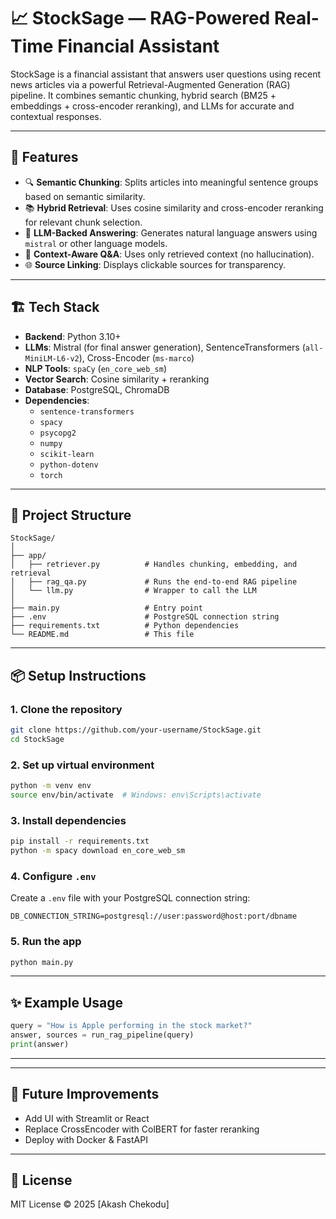 # 📈 StockSage — RAG-Powered Real-Time Financial Assistant

StockSage is a financial assistant that answers user questions using recent news articles via a powerful Retrieval-Augmented Generation (RAG) pipeline. It combines semantic chunking, hybrid search (BM25 + embeddings + cross-encoder reranking), and LLMs for accurate and contextual responses.

---

## 🚀 Features

- 🔍 **Semantic Chunking**: Splits articles into meaningful sentence groups based on semantic similarity.
- 📚 **Hybrid Retrieval**: Uses cosine similarity and cross-encoder reranking for relevant chunk selection.
- 🤖 **LLM-Backed Answering**: Generates natural language answers using `mistral` or other language models.
- 🧠 **Context-Aware Q&A**: Uses only retrieved context (no hallucination).
- 🌐 **Source Linking**: Displays clickable sources for transparency.

---

## 🏗️ Tech Stack

- **Backend**: Python 3.10+
- **LLMs**: Mistral (for final answer generation), SentenceTransformers (`all-MiniLM-L6-v2`), Cross-Encoder (`ms-marco`)
- **NLP Tools**: `spaCy` (`en_core_web_sm`)
- **Vector Search**: Cosine similarity + reranking
- **Database**: PostgreSQL, ChromaDB
- **Dependencies**:
  - `sentence-transformers`
  - `spacy`
  - `psycopg2`
  - `numpy`
  - `scikit-learn`
  - `python-dotenv`
  - `torch`

---

## 🧩 Project Structure

```
StockSage/
│
├── app/
│   ├── retriever.py          # Handles chunking, embedding, and retrieval
│   ├── rag_qa.py             # Runs the end-to-end RAG pipeline
│   └── llm.py                # Wrapper to call the LLM
│
├── main.py                   # Entry point
├── .env                      # PostgreSQL connection string
├── requirements.txt          # Python dependencies
└── README.md                 # This file
```

---

## 📦 Setup Instructions

### 1. Clone the repository

```bash
git clone https://github.com/your-username/StockSage.git
cd StockSage
```

### 2. Set up virtual environment

```bash
python -m venv env
source env/bin/activate  # Windows: env\Scripts\activate
```

### 3. Install dependencies

```bash
pip install -r requirements.txt
python -m spacy download en_core_web_sm
```

### 4. Configure `.env`

Create a `.env` file with your PostgreSQL connection string:

```
DB_CONNECTION_STRING=postgresql://user:password@host:port/dbname
```

### 5. Run the app

```bash
python main.py
```

---

## ✨ Example Usage

```python
query = "How is Apple performing in the stock market?"
answer, sources = run_rag_pipeline(query)
print(answer)
```

---
---

## 📘 Future Improvements

- Add UI with Streamlit or React
- Replace CrossEncoder with ColBERT for faster reranking
- Deploy with Docker & FastAPI

---

## 📝 License

MIT License © 2025 [Akash Chekodu]
